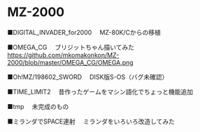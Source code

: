 # MZ-2000

■DIGITAL_INVADER_for2000
　MZ-80K/Cからの移植

■OMEGA_CG
　ブリジットちゃん描いてみた
https://github.com/mkomakonkon/MZ-2000/blob/master/OMEGA_CG/OMEGA.png

■Oh!MZ/198602_SWORD
　DISK版S-OS（バグ未確認）
 
■TIME_LIMIT2
　昔作ったゲームをマシン語化でちょっと機能追加
 
■tmp
　未完成のもの
 
■ミランダでSPACE連射
　ミランダをいろいろ改造してみた


